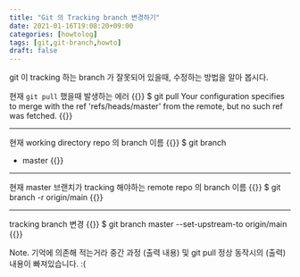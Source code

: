 ```yaml
---
title: "Git 의 Tracking branch 변경하기"
date: 2021-01-16T19:08:20+09:00
categories: [howtolog]
tags: [git,git-branch,howto]
draft: false
---
```


git 이 tracking 하는 branch 가 잘못되어 있을때, 수정하는 방법을 알아 봅시다.

<!--more-->

현재 `git pull` 했을때 발생하는 에러
{{<highlight bash>}}
$ git pull
Your configuration specifies to merge with the ref 'refs/heads/master'
from the remote, but no such ref was fetched.
{{</highlight>}}

----
현재 working directory repo 의 branch 이름
{{<highlight bash>}}
$ git branch
* master
{{</highlight>}}

----

현재 master 브랜치가 tracking 해야하는 remote repo 의 branch 이름
{{<highlight bash>}}
$ git branch -r
origin/main
{{</highlight>}}

----

tracking branch 변경
{{<highlight bash>}}
$ git branch master --set-upstream-to origin/main
{{</highlight>}}

Note. 기억에 의존해 적는거라 중간 과정 (출력 내용) 및 git pull 정상 동작시의 (출력) 내용이 빠져있습니다. :(
